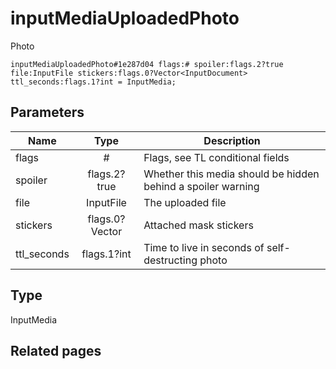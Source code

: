 # inputMediaUploadedPhoto
Photo

```
inputMediaUploadedPhoto#1e287d04 flags:# spoiler:flags.2?true file:InputFile stickers:flags.0?Vector<InputDocument> ttl_seconds:flags.1?int = InputMedia;
```

## Parameters
| Name | Type | Description |
| ---- | :----: | ----------- |
| flags | # | Flags, see TL conditional fields |
| spoiler | flags.2?true | Whether this media should be hidden behind a spoiler warning |
| file | InputFile | The uploaded file |
| stickers | flags.0?Vector<InputDocument> | Attached mask stickers |
| ttl_seconds | flags.1?int | Time to live in seconds of self-destructing photo |


## Type
InputMedia

## Related pages
